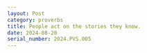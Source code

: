 ```yaml
---
layout: Post
category: proverbs
title: People act on the stories they know.
date: 2024-08-20
serial_number: 2024.PVS.005
---
```

